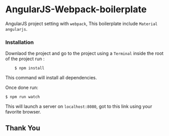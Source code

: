 # AngularJS-Webpack-boilerplate

AngularJS project setting with  ``webpack``, This boilerplate include ``Material angularjs``.

### Installation

Downlaod the project and go to the project using a ``Terminal`` inside the root of the project run :
```console
    $ npm install
```
This command will install all dependencies.

Once done run:
```console
$ npm run watch 
```
This will launch a server on ``localhost:8080``, got to this link using your favorite browser.


## Thank You